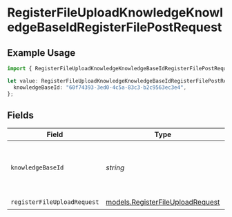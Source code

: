 # RegisterFileUploadKnowledgeKnowledgeBaseIdRegisterFilePostRequest

## Example Usage

```typescript
import { RegisterFileUploadKnowledgeKnowledgeBaseIdRegisterFilePostRequest } from "opperai/models/operations";

let value: RegisterFileUploadKnowledgeKnowledgeBaseIdRegisterFilePostRequest = {
  knowledgeBaseId: "60f74393-3ed0-4c5a-83c3-b2c9563ec3e4",
};
```

## Fields

| Field                                                                         | Type                                                                          | Required                                                                      | Description                                                                   |
| ----------------------------------------------------------------------------- | ----------------------------------------------------------------------------- | ----------------------------------------------------------------------------- | ----------------------------------------------------------------------------- |
| `knowledgeBaseId`                                                             | *string*                                                                      | :heavy_check_mark:                                                            | The id of the knowledge base to register the file for                         |
| `registerFileUploadRequest`                                                   | [models.RegisterFileUploadRequest](../../models/registerfileuploadrequest.md) | :heavy_check_mark:                                                            | N/A                                                                           |
